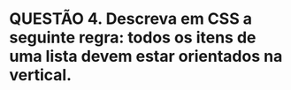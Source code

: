 # QUESTÃO 4. Descreva em CSS a seguinte regra: todos os itens de uma lista devem estar orientados na vertical.